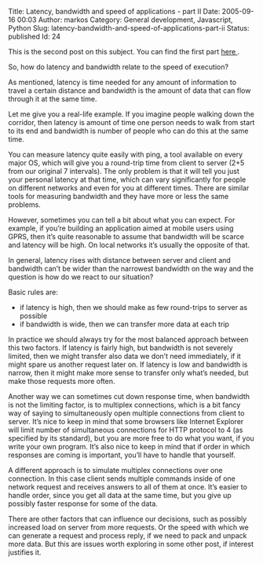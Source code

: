 Title: Latency, bandwidth and speed of applications - part II
Date: 2005-09-16 00:03
Author: markos
Category: General development, Javascript, Python
Slug: latency-bandwidth-and-speed-of-applications-part-ii
Status: published
Id: 24

<html>
 <body>
  <div>
   <p>
    This is the second post on this subject. You can find the first part
    <a href="latency-bandwidth-and-speed-of-applications-part-i.html" title="First par of this article">
     here
    </a>
    .
   </p>
   <p>
    So, how do latency and bandwidth relate to the speed of execution?
   </p>
   <p>
    As mentioned, latency is time needed for any amount of information to travel a certain distance and bandwidth is the amount of data that can flow through it at the same time.
   </p>
   <p>
    Let me give you a real-life example. If you imagine people walking down the corridor, then latency is amount of time one person needs to walk from start to its end and bandwidth is number of people who can do this at the same time.
   </p>
   <p>
    You can measure latency quite easily with ping, a tool available on every major OS, which will give you a round-trip time from client to server (2+5 from our original 7 intervals). The only problem is that it will tell you just your personal latency at that time, which can vary significantly for people on different networks and even for you at different times. There are similar tools for measuring bandwidth and they have more or less the same problems.
   </p>
   <p>
    However, sometimes you can tell a bit about what you can expect. For example, if you’re building an application aimed at mobile users using GPRS, then it’s quite reasonable to assume that bandwidth will be scarce and latency will be high. On local networks it’s usually the opposite of that.
   </p>
   <p>
    In general, latency rises with distance between server and client and bandwidth can’t be wider than the narrowest bandwidth on the way and the question is how do we react to our situation?
   </p>
   <p>
    Basic rules are:
   </p>
   <ul>
    <li>
     if latency is high, then we should make as few round-trips to server as possible
    </li>
    <li>
     if bandwidth is wide, then we can transfer more data at each trip
    </li>
   </ul>
   <p>
    In practice we should always try for the most balanced approach between this two factors. If latency is fairly high, but bandwidth is not severely limited, then we might transfer also data we don’t need immediately, if it might spare us another request later on. If latency is low and bandwidth is narrow, then it might make more sense to transfer only what’s needed, but make those requests more often.
   </p>
   <p>
    Another way we can sometimes cut down response time, when bandwidth is not the limiting factor, is to multiplex connections, which is a bit fancy way of saying to simultaneously open multiple connections from client to server. It’s nice to keep in mind that some browsers like Internet Explorer will limit number of simultaneous connections for HTTP protocol to 4 (as specified by its standard), but you are more free to do what you want, if you write your own program. It’s also nice to keep in mind that if order in which responses are coming is important, you’ll have to handle that yourself.
   </p>
   <p>
    A different approach is to simulate multiplex connections over one connection. In this case client sends multiple commands inside of one network request and receives answers to all of them at once. It’s easier to handle order, since you get all data at the same time, but you give up possibly faster response for some of the data.
   </p>
   <p>
    There are other factors that can influence our decisions, such as possibly increased load on server from more requests. Or the speed with which we can generate a request and process reply, if we need to pack and unpack more data. But this are issues worth exploring in some other post, if interest justifies it.
   </p>
  </div>
 </body>
</html>